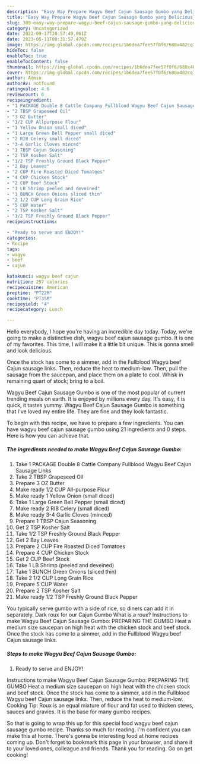 ```yaml
---
description: "Easy Way Prepare Wagyu Beef Cajun Sausage Gumbo yang Delicious}"
title: "Easy Way Prepare Wagyu Beef Cajun Sausage Gumbo yang Delicious}"
slug: 309-easy-way-prepare-wagyu-beef-cajun-sausage-gumbo-yang-delicious
category: Uncategorized
date: 2022-09-17T20:57:40.061Z
date: 2023-05-11T00:31:57.479Z
image: https://img-global.cpcdn.com/recipes/1b6dea7fee57f0f6/680x482cq70/wagyu-beef-cajun-sausage-gumbo-recipe-main-photo.jpg
hideToc: false
enableToc: true
enableTocContent: false
thumbnail: https://img-global.cpcdn.com/recipes/1b6dea7fee57f0f6/680x482cq70/wagyu-beef-cajun-sausage-gumbo-recipe-main-photo.jpg
cover: https://img-global.cpcdn.com/recipes/1b6dea7fee57f0f6/680x482cq70/wagyu-beef-cajun-sausage-gumbo-recipe-main-photo.jpg
author: Admin
authorAv: notfound
ratingvalue: 4.6
reviewcount: 6
recipeingredient:
- "1 PACKAGE Double 8 Cattle Company Fullblood Wagyu Beef Cajun Sausage Links"
- "2 TBSP Grapeseed Oil"
- "3 OZ Butter"
- "1/2 CUP Allpurpose Flour"
- "1 Yellow Onion small diced"
- "1 Large Green Bell Pepper small diced"
- "2 RIB Celery small diced"
- "3-4 Garlic Cloves minced"
- "1 TBSP Cajun Seasoning"
- "2 TSP Kosher Salt"
- "1/2 TSP Freshly Ground Black Pepper"
- "2 Bay Leaves"
- "2 CUP Fire Roasted Diced Tomatoes"
- "4 CUP Chicken Stock"
- "2 CUP Beef Stock"
- "1 LB Shrimp peeled and deveined"
- "1 BUNCH Green Onions sliced thin"
- "2 1/2 CUP Long Grain Rice"
- "5 CUP Water"
- "2 TSP Kosher Salt"
- "1/2 TSP Freshly Ground Black Pepper"
recipeinstructions:

- "Ready to serve and ENJOY!"
categories:
- Recipe
tags:
- wagyu
- beef
- cajun

katakunci: wagyu beef cajun 
nutrition: 257 calories
recipecuisine: American
preptime: "PT22M"
cooktime: "PT35M"
recipeyield: "4"
recipecategory: Lunch

---
```



Hello everybody, I hope you're having an incredible day today. Today, we're going to make a distinctive dish, wagyu beef cajun sausage gumbo. It is one of my favorites. This time, I will make it a little bit unique. This is gonna smell and look delicious.

Once the stock has come to a simmer, add in the Fullblood Wagyu beef Cajun sausage links. Then, reduce the heat to medium-low. Then, pull the sausage from the saucepan, and place them on a plate to cool. Whisk in remaining quart of stock; bring to a boil.

Wagyu Beef Cajun Sausage Gumbo is one of the most popular of current trending meals on earth. It is enjoyed by millions every day. It's easy, it is quick, it tastes yummy. Wagyu Beef Cajun Sausage Gumbo is something that I've loved my entire life. They are fine and they look fantastic.


To begin with this recipe, we have to prepare a few ingredients. You can have wagyu beef cajun sausage gumbo using 21 ingredients and 0 steps. Here is how you can achieve that.

<!--inarticleads1-->

##### The ingredients needed to make Wagyu Beef Cajun Sausage Gumbo:

1. Take 1 PACKAGE Double 8 Cattle Company Fullblood Wagyu Beef Cajun Sausage Links
1. Take 2 TBSP Grapeseed Oil
1. Prepare 3 OZ Butter
1. Make ready 1/2 CUP All-purpose Flour
1. Make ready 1 Yellow Onion (small diced)
1. Take 1 Large Green Bell Pepper (small diced)
1. Make ready 2 RIB Celery (small diced)
1. Make ready 3-4 Garlic Cloves (minced)
1. Prepare 1 TBSP Cajun Seasoning
1. Get 2 TSP Kosher Salt
1. Take 1/2 TSP Freshly Ground Black Pepper
1. Get 2 Bay Leaves
1. Prepare 2 CUP Fire Roasted Diced Tomatoes
1. Prepare 4 CUP Chicken Stock
1. Get 2 CUP Beef Stock
1. Take 1 LB Shrimp (peeled and deveined)
1. Take 1 BUNCH Green Onions (sliced thin)
1. Take 2 1/2 CUP Long Grain Rice
1. Prepare 5 CUP Water
1. Prepare 2 TSP Kosher Salt
1. Make ready 1/2 TSP Freshly Ground Black Pepper


You typically serve gumbo with a side of rice, so diners can add it in separately. Dark roux for our Cajun Gumbo What is a roux? Instructions to make Wagyu Beef Cajun Sausage Gumbo: PREPARING THE GUMBO Heat a medium size saucepan on high heat with the chicken stock and beef stock. Once the stock has come to a simmer, add in the Fullblood Wagyu beef Cajun sausage links. 

<!--inarticleads2-->

##### Steps to make Wagyu Beef Cajun Sausage Gumbo:


1. Ready to serve and ENJOY!

Instructions to make Wagyu Beef Cajun Sausage Gumbo: PREPARING THE GUMBO Heat a medium size saucepan on high heat with the chicken stock and beef stock. Once the stock has come to a simmer, add in the Fullblood Wagyu beef Cajun sausage links. Then, reduce the heat to medium-low. Cooking Tip: Roux is an equal mixture of flour and fat used to thicken stews, sauces and gravies. It is the base for many gumbo recipes. 

So that is going to wrap this up for this special food wagyu beef cajun sausage gumbo recipe. Thanks so much for reading. I'm confident you can make this at home. There's gonna be interesting food at home recipes coming up. Don't forget to bookmark this page in your browser, and share it to your loved ones, colleague and friends. Thank you for reading. Go on get cooking!
